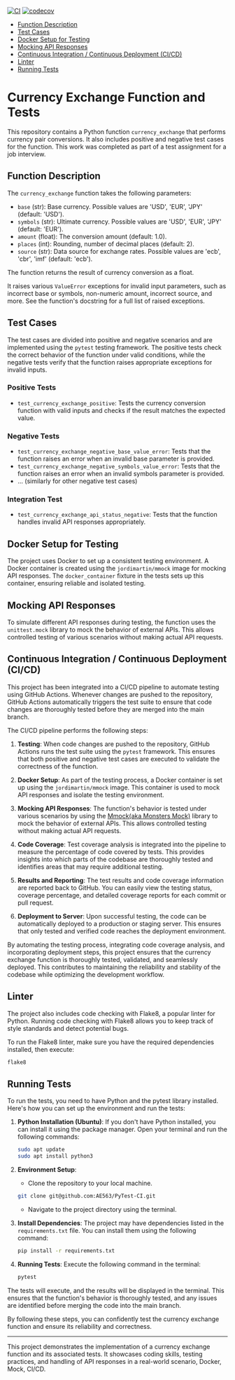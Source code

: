 [![CI](https://github.com/AE563/PyTest-CI/actions/workflows/ci.yml/badge.svg)](https://github.com/AE563/PyTest-CI/actions/workflows/ci.yml)
[![codecov](https://codecov.io/gh/AE563/PyTest-CI/branch/main/graph/badge.svg?token=6WH63OWSW2)](https://codecov.io/gh/AE563/PyTest-CI)

- [Function Description](#function-description)
- [Test Cases](#test-cases)
- [Docker Setup for Testing](#docker-setup-for-testing)
- [Mocking API Responses](#mocking-api-responses)
- [Continuous Integration / Continuous Deployment (CI/CD)](#continuous-integration--continuous-deployment-cicd)
- [Linter](#linter)
- [Running Tests](#running-tests)

# Currency Exchange Function and Tests

This repository contains a Python function `currency_exchange` that performs currency pair conversions. It also includes positive and negative test cases for the function. This work was completed as part of a test assignment for a job interview.

## Function Description

The `currency_exchange` function takes the following parameters:

- `base` (str): Base currency. Possible values are 'USD', 'EUR', 'JPY' (default: 'USD').
- `symbols` (str): Ultimate currency. Possible values are 'USD', 'EUR', 'JPY' (default: 'EUR').
- `amount` (float): The conversion amount (default: 1.0).
- `places` (int): Rounding, number of decimal places (default: 2).
- `source` (str): Data source for exchange rates. Possible values are 'ecb', 'cbr', 'imf' (default: 'ecb').

The function returns the result of currency conversion as a float.

It raises various `ValueError` exceptions for invalid input parameters, such as incorrect base or symbols, non-numeric amount, incorrect source, and more. See the function's docstring for a full list of raised exceptions.

## Test Cases

The test cases are divided into positive and negative scenarios and are implemented using the `pytest` testing framework. The positive tests check the correct behavior of the function under valid conditions, while the negative tests verify that the function raises appropriate exceptions for invalid inputs.

### Positive Tests

- `test_currency_exchange_positive`: Tests the currency conversion function with valid inputs and checks if the result matches the expected value.

### Negative Tests

- `test_currency_exchange_negative_base_value_error`: Tests that the function raises an error when an invalid base parameter is provided.
- `test_currency_exchange_negative_symbols_value_error`: Tests that the function raises an error when an invalid symbols parameter is provided.
- ... (similarly for other negative test cases)

### Integration Test

- `test_currency_exchange_api_status_negative`: Tests that the function handles invalid API responses appropriately.

## Docker Setup for Testing

The project uses Docker to set up a consistent testing environment. A Docker container is created using the `jordimartin/mmock` image for mocking API responses. The `docker_container` fixture in the tests sets up this container, ensuring reliable and isolated testing.

## Mocking API Responses

To simulate different API responses during testing, the function uses the `unittest.mock` library to mock the behavior of external APIs. This allows controlled testing of various scenarios without making actual API requests.

## Continuous Integration / Continuous Deployment (CI/CD)

This project has been integrated into a CI/CD pipeline to automate testing using GitHub Actions. Whenever changes are pushed to the repository, GitHub Actions automatically triggers the test suite to ensure that code changes are thoroughly tested before they are merged into the main branch.

The CI/CD pipeline performs the following steps:

1. **Testing**: When code changes are pushed to the repository, GitHub Actions runs the test suite using the `pytest` framework. This ensures that both positive and negative test cases are executed to validate the correctness of the function.

2. **Docker Setup**: As part of the testing process, a Docker container is set up using the `jordimartin/mmock` image. This container is used to mock API responses and isolate the testing environment.

3. **Mocking API Responses**: The function's behavior is tested under various scenarios by using the [Mmock(aka Monsters Mock)](https://github.com/jmartin82/mmock) library to mock the behavior of external APIs. This allows controlled testing without making actual API requests.

4. **Code Coverage**: Test coverage analysis is integrated into the pipeline to measure the percentage of code covered by tests. This provides insights into which parts of the codebase are thoroughly tested and identifies areas that may require additional testing.

5. **Results and Reporting**: The test results and code coverage information are reported back to GitHub. You can easily view the testing status, coverage percentage, and detailed coverage reports for each commit or pull request.

6. **Deployment to Server**: Upon successful testing, the code can be automatically deployed to a production or staging server. This ensures that only tested and verified code reaches the deployment environment.

By automating the testing process, integrating code coverage analysis, and incorporating deployment steps, this project ensures that the currency exchange function is thoroughly tested, validated, and seamlessly deployed. This contributes to maintaining the reliability and stability of the codebase while optimizing the development workflow.

## Linter
The project also includes code checking with Flake8, a popular linter for Python. Running code checking with Flake8 allows you to keep track of style standards and detect potential bugs.

To run the Flake8 linter, make sure you have the required dependencies installed, then execute:

```bash
flake8
```

## Running Tests

To run the tests, you need to have Python and the pytest library installed. Here's how you can set up the environment and run the tests:

1. **Python Installation (Ubuntu)**: If you don't have Python installed, you can install it using the package manager. Open your terminal and run the following commands:

    ```bash
    sudo apt update
    sudo apt install python3
    ```

2. **Environment Setup**:
    - Clone the repository to your local machine.
    ```bash
    git clone git@github.com:AE563/PyTest-CI.git
    ```
    - Navigate to the project directory using the terminal.

3. **Install Dependencies**: The project may have dependencies listed in the `requirements.txt` file. You can install them using the following command:

    ```bash
    pip install -r requirements.txt
    ```

4. **Running Tests**: Execute the following command in the terminal:

    ```bash
    pytest
    ```

The tests will execute, and the results will be displayed in the terminal. This ensures that the function's behavior is thoroughly tested, and any issues are identified before merging the code into the main branch.

By following these steps, you can confidently test the currency exchange function and ensure its reliability and correctness.

---

This project demonstrates the implementation of a currency exchange function and its associated tests. It showcases coding skills, testing practices, and handling of API responses in a real-world scenario, Docker, Mock, CI/CD.
